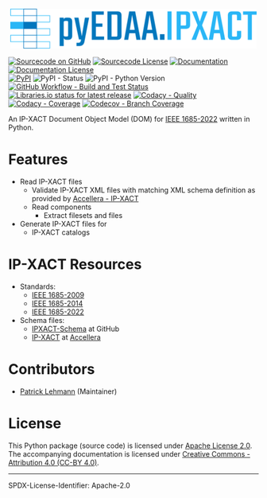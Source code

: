 <p align="center">
  <a title="edaa-org.github.io/pyEDAA.IPXACT" href="https://edaa-org.github.io/pyEDAA.IPXACT"><img height="80px" src="doc/_static/logo.svg"/></a>
</p>

[![Sourcecode on GitHub](https://img.shields.io/badge/pyEDAA-IPXACT-29b6f6.svg?longCache=true&style=flat-square&logo=GitHub&labelColor=0277bd)](https://GitHub.com/edaa-org/pyEDAA.IPXACT)
[![Sourcecode License](https://img.shields.io/pypi/l/pyEDAA.IPXACT?longCache=true&style=flat-square&logo=Apache&label=code)](LICENSE.md)
[![Documentation](https://img.shields.io/website?longCache=true&style=flat-square&label=edaa-org.github.io%2FpyEDAA.IPXACT&logo=GitHub&logoColor=fff&up_color=blueviolet&up_message=Read%20now%20%E2%9E%9A&url=https%3A%2F%2Fedaa-org.github.io%2FpyEDAA.IPXACT%2Findex.html)](https://edaa-org.github.io/pyEDAA.IPXACT/)
[![Documentation License](https://img.shields.io/badge/doc-CC--BY%204.0-green?longCache=true&style=flat-square&logo=CreativeCommons&logoColor=fff)](LICENSE.md)  
[![PyPI](https://img.shields.io/pypi/v/pyEDAA.IPXACT?longCache=true&style=flat-square&logo=PyPI&logoColor=FBE072)](https://pypi.org/project/pyEDAA.IPXACT/)
![PyPI - Status](https://img.shields.io/pypi/status/pyEDAA.IPXACT?longCache=true&style=flat-square&logo=PyPI&logoColor=FBE072)
![PyPI - Python Version](https://img.shields.io/pypi/pyversions/pyEDAA.IPXACT?longCache=true&style=flat-square&logo=PyPI&logoColor=FBE072)  
[![GitHub Workflow - Build and Test Status](https://img.shields.io/github/actions/workflow/status/edaa-org/pyEDAA.IPXACT/Pipeline.yml?longCache=true&style=flat-square&label=Build%20and%20Test&logo=GitHub%20Actions&logoColor=FFFFFF)](https://GitHub.com/edaa-org/pyEDAA.IPXACT/actions/workflows/Pipeline.yml)
[![Libraries.io status for latest release](https://img.shields.io/librariesio/release/pypi/pyEDAA.IPXACT?longCache=true&style=flat-square&logo=Libraries.io&logoColor=fff)](https://libraries.io/github/edaa-org/pyEDAA.IPXACT)
[![Codacy - Quality](https://img.shields.io/codacy/grade/c924eeffd4cc49ed9ebbbe3a89b6fa76?longCache=true&style=flat-square&logo=Codacy)](https://app.codacy.com/gh/edaa-org/pyEDAA.IPXACT)
[![Codacy - Coverage](https://img.shields.io/codacy/coverage/c924eeffd4cc49ed9ebbbe3a89b6fa76?longCache=true&style=flat-square&logo=Codacy)](https://app.codacy.com/gh/edaa-org/pyEDAA.IPXACT)
[![Codecov - Branch Coverage](https://img.shields.io/codecov/c/github/edaa-org/pyEDAA.IPXACT?longCache=true&style=flat-square&logo=Codecov)](https://codecov.io/gh/edaa-org/pyEDAA.IPXACT)

<!--
[![Dependent repos (via libraries.io)](https://img.shields.io/librariesio/dependent-repos/pypi/pyEDAA.IPXACT?longCache=true&style=flat-square&logo=GitHub)](https://GitHub.com/edaa-org/pyEDAA.IPXACT/network/dependents)
[![Requires.io](https://img.shields.io/requires/github/edaa-org/pyEDAA.IPXACT?longCache=true&style=flat-square)](https://requires.io/github/EDAA-ORG/pyEDAA.IPXACT/requirements/?branch=main)
[![Libraries.io SourceRank](https://img.shields.io/librariesio/sourcerank/pypi/pyEDAA.IPXACT?longCache=true&style=flat-square)](https://libraries.io/github/edaa-org/pyEDAA.IPXACT/sourcerank)
-->

An IP-XACT Document Object Model (DOM) for [IEEE 1685-2022][IEEE-1685-2022] written in Python.

# Features

* Read IP-XACT files
  * Validate IP-XACT XML files with matching XML schema definition as provided by [Accellera - IP-XACT][IPXACT]
  * Read components
    * Extract filesets and files
* Generate IP-XACT files for
  * IP-XACT catalogs


# IP-XACT Resources

* Standards:
  * [IEEE 1685-2009][IEEE-1685-2009]
  * [IEEE 1685-2014][IEEE-1685-2014]
  * [IEEE 1685-2022][IEEE-1685-2022]
* Schema files:
  * [IPXACT-Schema](https://github.com/edaa-org/IPXACT-Schema) at GitHub
  * [IP-XACT][IPXACT] at [Accellera][Accellera]


# Contributors

* [Patrick Lehmann](https://github.com/Paebbels) (Maintainer)


# License

This Python package (source code) is licensed under [Apache License 2.0](LICENSE.md).  
The accompanying documentation is licensed under [Creative Commons - Attribution 4.0 (CC-BY 4.0)](doc/Doc-License.rst).

-------------------------
SPDX-License-Identifier: Apache-2.0


[IEEE-1685-2009]: https://standards.ieee.org/findstds/standard/1685-2009.html
[IEEE-1685-2014]: https://standards.ieee.org/findstds/standard/1685-2014.html
[IEEE-1685-2022]: https://standards.ieee.org/findstds/standard/1685-2022.html
[IPXACT]:         http://accellera.org/downloads/standards/ip-xact
[Accellera]:      http://accellera.org
